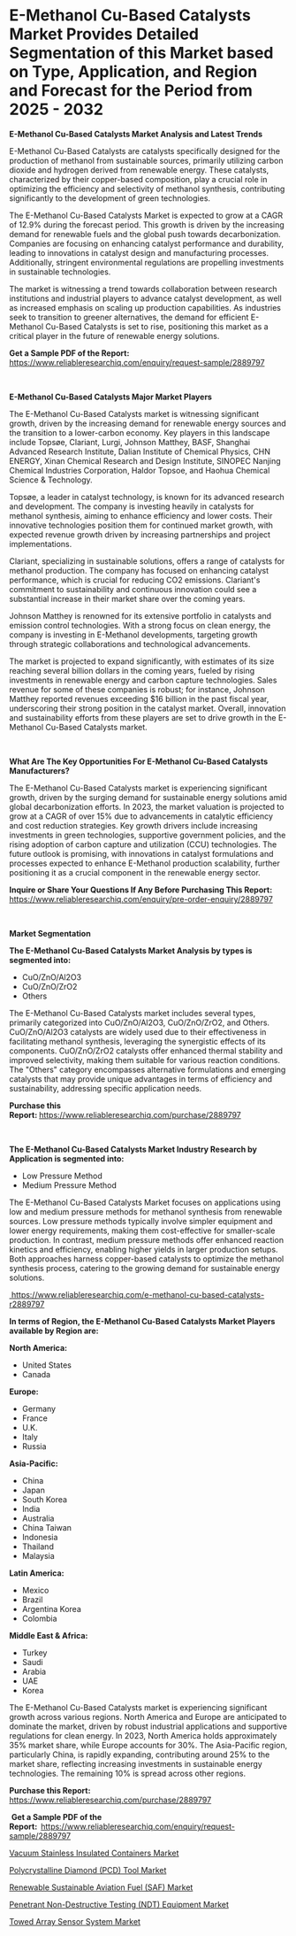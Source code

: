 <p><h1>E-Methanol Cu-Based Catalysts Market Provides Detailed Segmentation of this Market based on Type, Application, and Region and Forecast for the Period from 2025 - 2032</h1></p><p><strong>E-Methanol Cu-Based Catalysts Market Analysis and Latest Trends</strong></p>
<p><p>E-Methanol Cu-Based Catalysts are catalysts specifically designed for the production of methanol from sustainable sources, primarily utilizing carbon dioxide and hydrogen derived from renewable energy. These catalysts, characterized by their copper-based composition, play a crucial role in optimizing the efficiency and selectivity of methanol synthesis, contributing significantly to the development of green technologies.</p><p>The E-Methanol Cu-Based Catalysts Market is expected to grow at a CAGR of 12.9% during the forecast period. This growth is driven by the increasing demand for renewable fuels and the global push towards decarbonization. Companies are focusing on enhancing catalyst performance and durability, leading to innovations in catalyst design and manufacturing processes. Additionally, stringent environmental regulations are propelling investments in sustainable technologies. </p><p>The market is witnessing a trend towards collaboration between research institutions and industrial players to advance catalyst development, as well as increased emphasis on scaling up production capabilities. As industries seek to transition to greener alternatives, the demand for efficient E-Methanol Cu-Based Catalysts is set to rise, positioning this market as a critical player in the future of renewable energy solutions.</p></p>
<p><strong>Get a Sample PDF of the Report:&nbsp;</strong> <a href="https://www.reliableresearchiq.com/enquiry/request-sample/2889797?utm_campaign=1876&utm_medium=2&utm_source=Github&utm_content=ia&utm_term=14032025&utm_id=e-methanol-cu-based-catalysts">https://www.reliableresearchiq.com/enquiry/request-sample/2889797</a></p>
<p>&nbsp;</p>
<p><strong>E-Methanol Cu-Based Catalysts Major Market Players</strong></p>
<p><p>The E-Methanol Cu-Based Catalysts market is witnessing significant growth, driven by the increasing demand for renewable energy sources and the transition to a lower-carbon economy. Key players in this landscape include Topsøe, Clariant, Lurgi, Johnson Matthey, BASF, Shanghai Advanced Research Institute, Dalian Institute of Chemical Physics, CHN ENERGY, Xinan Chemical Research and Design Institute, SINOPEC Nanjing Chemical Industries Corporation, Haldor Topsoe, and Haohua Chemical Science & Technology.</p><p>Topsøe, a leader in catalyst technology, is known for its advanced research and development. The company is investing heavily in catalysts for methanol synthesis, aiming to enhance efficiency and lower costs. Their innovative technologies position them for continued market growth, with expected revenue growth driven by increasing partnerships and project implementations.</p><p>Clariant, specializing in sustainable solutions, offers a range of catalysts for methanol production. The company has focused on enhancing catalyst performance, which is crucial for reducing CO2 emissions. Clariant's commitment to sustainability and continuous innovation could see a substantial increase in their market share over the coming years.</p><p>Johnson Matthey is renowned for its extensive portfolio in catalysts and emission control technologies. With a strong focus on clean energy, the company is investing in E-Methanol developments, targeting growth through strategic collaborations and technological advancements.</p><p>The market is projected to expand significantly, with estimates of its size reaching several billion dollars in the coming years, fueled by rising investments in renewable energy and carbon capture technologies. Sales revenue for some of these companies is robust; for instance, Johnson Matthey reported revenues exceeding $16 billion in the past fiscal year, underscoring their strong position in the catalyst market. Overall, innovation and sustainability efforts from these players are set to drive growth in the E-Methanol Cu-Based Catalysts market.</p></p>
<p>&nbsp;</p>
<p><strong>What Are The Key Opportunities For E-Methanol Cu-Based Catalysts Manufacturers?</strong></p>
<p><p>The E-Methanol Cu-Based Catalysts market is experiencing significant growth, driven by the surging demand for sustainable energy solutions amid global decarbonization efforts. In 2023, the market valuation is projected to grow at a CAGR of over 15% due to advancements in catalytic efficiency and cost reduction strategies. Key growth drivers include increasing investments in green technologies, supportive government policies, and the rising adoption of carbon capture and utilization (CCU) technologies. The future outlook is promising, with innovations in catalyst formulations and processes expected to enhance E-Methanol production scalability, further positioning it as a crucial component in the renewable energy sector.</p></p>
<p><strong>Inquire or Share Your Questions If Any Before Purchasing This Report:</strong> <a href="https://www.reliableresearchiq.com/enquiry/pre-order-enquiry/2889797?utm_campaign=1876&utm_medium=2&utm_source=Github&utm_content=ia&utm_term=14032025&utm_id=e-methanol-cu-based-catalysts">https://www.reliableresearchiq.com/enquiry/pre-order-enquiry/2889797</a></p>
<p>&nbsp;</p>
<p><strong>Market Segmentation</strong></p>
<p><strong>The E-Methanol Cu-Based Catalysts Market Analysis by types is segmented into:</strong></p>
<p><ul><li> CuO/ZnO/Al2O3</li><li>CuO/ZnO/ZrO2</li><li>Others</li></ul></p>
<p><p>The E-Methanol Cu-Based Catalysts market includes several types, primarily categorized into CuO/ZnO/Al2O3, CuO/ZnO/ZrO2, and Others. CuO/ZnO/Al2O3 catalysts are widely used due to their effectiveness in facilitating methanol synthesis, leveraging the synergistic effects of its components. CuO/ZnO/ZrO2 catalysts offer enhanced thermal stability and improved selectivity, making them suitable for various reaction conditions. The "Others" category encompasses alternative formulations and emerging catalysts that may provide unique advantages in terms of efficiency and sustainability, addressing specific application needs.</p></p>
<p><strong>Purchase this Report:&nbsp;</strong><a href="https://www.reliableresearchiq.com/purchase/2889797?utm_campaign=1876&utm_medium=2&utm_source=Github&utm_content=ia&utm_term=14032025&utm_id=e-methanol-cu-based-catalysts">https://www.reliableresearchiq.com/purchase/2889797</a></p>
<p>&nbsp;</p>
<p><strong>The E-Methanol Cu-Based Catalysts Market Industry Research by Application is segmented into:</strong></p>
<p><ul><li>Low Pressure Method</li><li>Medium Pressure Method</li></ul></p>
<p><p>The E-Methanol Cu-Based Catalysts Market focuses on applications using low and medium pressure methods for methanol synthesis from renewable sources. Low pressure methods typically involve simpler equipment and lower energy requirements, making them cost-effective for smaller-scale production. In contrast, medium pressure methods offer enhanced reaction kinetics and efficiency, enabling higher yields in larger production setups. Both approaches harness copper-based catalysts to optimize the methanol synthesis process, catering to the growing demand for sustainable energy solutions.</p></p>
<p><a href="https://www.reliableresearchiq.com/e-methanol-cu-based-catalysts-r2889797?utm_campaign=1876&utm_medium=2&utm_source=Github&utm_content=ia&utm_term=14032025&utm_id=e-methanol-cu-based-catalysts">&nbsp;https://www.reliableresearchiq.com/e-methanol-cu-based-catalysts-r2889797</a></p>
<p><strong>In terms of Region, the E-Methanol Cu-Based Catalysts Market Players available by Region are:</strong></p>
<p>
    <p> <strong> North America: </strong>
        <ul>
            <li>United States</li>
            <li>Canada</li>
        </ul>
        </p> 
    <p> <strong> Europe: </strong>
        <ul>
            <li>Germany</li>
            <li>France</li>
            <li>U.K.</li>
            <li>Italy</li>
            <li>Russia</li>
        </ul>
        </p> 
    <p> <strong> Asia-Pacific: </strong>
        <ul>
            <li>China</li>
            <li>Japan</li>
            <li>South Korea</li>
            <li>India</li>
            <li>Australia</li>
            <li>China Taiwan</li>
            <li>Indonesia</li>
            <li>Thailand</li>
            <li>Malaysia</li>
        </ul>
        </p> 
    <p> <strong> Latin America: </strong>
        <ul>
            <li>Mexico</li>
            <li>Brazil</li>
            <li>Argentina Korea</li>
            <li>Colombia</li>
        </ul>
        </p> 
    <p> <strong> Middle East & Africa: </strong>
        <ul>
            <li>Turkey</li>
            <li>Saudi</li>
            <li>Arabia</li>
            <li>UAE</li>
            <li>Korea</li>
        </ul>
    </p>
    </p>
<p><p>The E-Methanol Cu-Based Catalysts market is experiencing significant growth across various regions. North America and Europe are anticipated to dominate the market, driven by robust industrial applications and supportive regulations for clean energy. In 2023, North America holds approximately 35% market share, while Europe accounts for 30%. The Asia-Pacific region, particularly China, is rapidly expanding, contributing around 25% to the market share, reflecting increasing investments in sustainable energy technologies. The remaining 10% is spread across other regions.</p></p>
<p><strong>Purchase this Report: </strong><a href="https://www.reliableresearchiq.com/purchase/2889797?utm_campaign=1876&utm_medium=2&utm_source=Github&utm_content=ia&utm_term=14032025&utm_id=e-methanol-cu-based-catalysts">https://www.reliableresearchiq.com/purchase/2889797</a></p>
<p>&nbsp;<strong>Get a Sample PDF of the Report:&nbsp;&nbsp;</strong><a href="https://www.reliableresearchiq.com/enquiry/request-sample/2889797?utm_campaign=1876&utm_medium=2&utm_source=Github&utm_content=ia&utm_term=14032025&utm_id=e-methanol-cu-based-catalysts">https://www.reliableresearchiq.com/enquiry/request-sample/2889797</a></p>
<p><strong></strong></p>
<p><p><a href="https://github.com/kemauteve/Market-Research-Report-List-1/blob/main/vacuum-stainless-insulated-containers-market.md?utm_campaign=1876&utm_medium=2&utm_source=Github&utm_content=ia&utm_term=14032025&utm_id=e-methanol-cu-based-catalysts">Vacuum Stainless Insulated Containers Market</a></p><p><a href="https://github.com/totrisammir/Market-Research-Report-List-1/blob/main/polycrystalline-diamond-pcd-tool-market.md?utm_campaign=1876&utm_medium=2&utm_source=Github&utm_content=ia&utm_term=14032025&utm_id=e-methanol-cu-based-catalysts">Polycrystalline Diamond (PCD) Tool Market</a></p><p><a href="https://github.com/guyerkanakwu/Market-Research-Report-List-1/blob/main/renewable-sustainable-aviation-fuel-saf-market.md?utm_campaign=1876&utm_medium=2&utm_source=Github&utm_content=ia&utm_term=14032025&utm_id=e-methanol-cu-based-catalysts">Renewable Sustainable Aviation Fuel (SAF) Market</a></p><p><a href="https://github.com/latilsmickl8/Market-Research-Report-List-1/blob/main/penetrant-non-destructive-testing-ndt-equipment-market.md?utm_campaign=1876&utm_medium=2&utm_source=Github&utm_content=ia&utm_term=14032025&utm_id=e-methanol-cu-based-catalysts">Penetrant Non-Destructive Testing (NDT) Equipment Market</a></p><p><a href="https://github.com/haklagjbj/Market-Research-Report-List-1/blob/main/towed-array-sensor-system-market.md?utm_campaign=1876&utm_medium=2&utm_source=Github&utm_content=ia&utm_term=14032025&utm_id=e-methanol-cu-based-catalysts">Towed Array Sensor System Market</a></p></p>